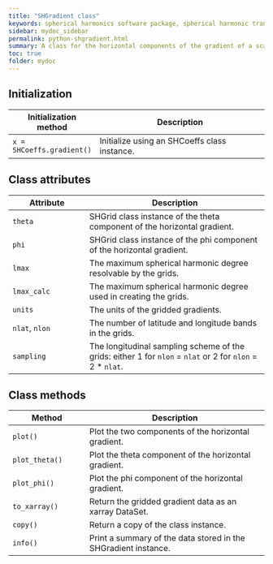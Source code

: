 ```yaml
---
title: "SHGradient class"
keywords: spherical harmonics software package, spherical harmonic transform, legendre functions, multitaper spectral analysis, fortran, Python, gravity, magnetic field
sidebar: mydoc_sidebar
permalink: python-shgradient.html
summary: A class for the horizontal components of the gradient of a scalar function.
toc: true
folder: mydoc
---
```


<style>
table:nth-of-type(n) {
    display:table;
    width:100%;
}
table:nth-of-type(n) th:nth-of-type(2) {
    width:70%;
}
</style>

## Initialization

| Initialization method | Description |
| --------------------- | ----------- |
| `x = SHCoeffs.gradient()` | Initialize using an SHCoeffs class instance. |

## Class attributes

| Attribute | Description |
| --------- | ----------- |
| `theta` | SHGrid class instance of the theta component of the horizontal gradient. |
| `phi` |  SHGrid class instance of the phi component of the horizontal gradient. |
| `lmax` | The maximum spherical harmonic degree resolvable by the grids. |
| `lmax_calc` | The maximum spherical harmonic degree used in creating the grids. |
| `units` | The units of the gridded gradients. |
| `nlat`, `nlon` | The number of latitude and longitude bands in the grids. |
| `sampling` | The longitudinal sampling scheme of the grids: either 1 for `nlon` = `nlat` or 2 for `nlon` = 2 * `nlat`. |

## Class methods

| Method | Description |
| ------ | ----------- |
| `plot()` | Plot the two components of the horizontal gradient. |
| `plot_theta()` | Plot the theta component of the horizontal gradient. |
| `plot_phi()` | Plot the phi component of the horizontal gradient. |
| `to_xarray()` | Return the gridded gradient data as an xarray DataSet. |
| `copy()` | Return a copy of the class instance. |
| `info()` | Print a summary of the data stored in the SHGradient instance. |
